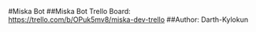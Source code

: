 #Miska Bot
##Miska Bot Trello Board: https://trello.com/b/OPuk5mv8/miska-dev-trello
##Author: Darth-Kylokun